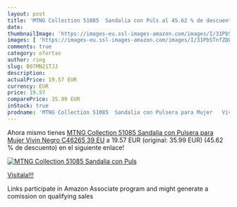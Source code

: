 ```yaml
---
layout: post
title: 'MTNG Collection 51085  Sandalia con Puls al 45.62 % de descuento'
date: 
thumbnailImage: 'https://images-eu.ssl-images-amazon.com/images/I/31PbSTnfZDL._SL200_.jpg'
images: [ 'https://images-eu.ssl-images-amazon.com/images/I/31PbSTnfZDL._SL200_.jpg' ]
comments: true
category: ofertas
author: ring
slug: B07MN21TJJ
description:
actualPrice: 19.57 EUR
currency: EUR
price: 19.57
comparePrice: 35.99 EUR
inStock: true
prodname: 'MTNG Collection 51085  Sandalia con Pulsera para Mujer   Vivin Negro C46265   39 EU'
---
```


Ahora mismo tienes [MTNG Collection 51085  Sandalia con Pulsera para Mujer   Vivin Negro C46265   39 EU](https://www.amazon.es/dp/B07MN21TJJ/?tag=tolees-21) a 19.57 EUR (original: 35.99 EUR) (45.62 %  de descuento) en el siguiente enlace!

[![MTNG Collection 51085  Sandalia con Puls](https://images-eu.ssl-images-amazon.com/images/I/31PbSTnfZDL._SL200_.jpg)](https://www.amazon.es/dp/B07MN21TJJ/?tag=tolees-21)

[Visítala!!!](https://www.amazon.es/dp/B07MN21TJJ/?tag=tolees-21)

Links participate in Amazon Associate program and might generate a comission on qualifying sales

